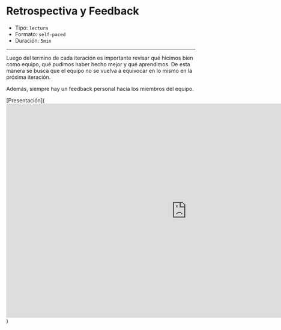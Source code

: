 # Retrospectiva y Feedback

* Tipo: `lectura`
* Formato: `self-paced`
* Duración: `5min`

***

Luego del termino de cada iteración es importante revisar qué hicimos bien como
equipo, qué pudimos haber hecho mejor y qué aprendimos. De esta manera se busca
que el equipo no se vuelva a equivocar en lo mismo en la próxima iteración.

Además, siempre hay un feedback personal hacia los miembros del equipo.

[Presentación](<iframe src="https://docs.google.com/presentation/d/e/2PACX-1vTJLb_4dsv_HFT8N446ZEqK6ShIoHgrvGTGTGcgLqdUJr3IQl0Kx8Mvo2I_tsm4fgq9DmrSHV5lz_K8/embed?start=false&loop=false&delayms=3000" frameborder="0" width="960" height="569" allowfullscreen="true" mozallowfullscreen="true" webkitallowfullscreen="true"></iframe>)
